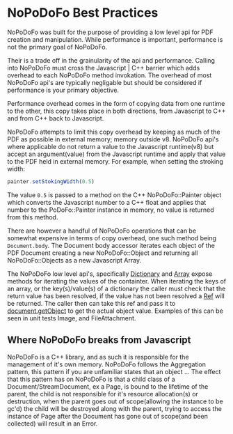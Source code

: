 # NoPoDoFo Best Practices

NoPoDoFo was built for the purpose of providing a low level api for PDF creation and manipulation.
While performance is important, performance is not the primary goal of NoPoDoFo.

Their is a trade off in the grainularity of the api and performance. Calling into NoPoDoFo must cross the
Javascript | C++ barrier which adds overhead to each NoPoDoFo method invokation. The overhead of most NoPoDoFo api's
are typically negligable but should be considered if performance is your primary objective.

Performance overhead comes in the form of copying data from one runtime to the other, this copy takes place in both directions,
from Javascript to C++ and from C++ back to Javascript.

NoPoDoFo attempts to limit this copy overhead by keeping as much of the PDF as possible in external memory; memory outside v8.
NoPoDoFo api's where applicable do not return a value to the Javascript runtime(v8) but accept an argument(value) from the Javascript
runtime and apply that value to the PDF held in external memory. For example, when setting the stroking width:

```typescript
painter.setStokingWidth(0.5)
```

The value `0.5` is passed to a method on the C++ NoPoDoFo::Painter object which converts the Javascript number to a C++ float and applies
that number to the PoDoFo::Painter instance in memory, no value is returned from this method.

There are however a handful of NoPoDoFo operations that can be somewhat expensive in terms of copy overhead, one such method being
`Document.body`. The Document body accessor iterates each object of the PDF Document creating a new NoPoDoFo::Object and returning
all NoPoDoFo::Objects as a new Javascript Array.

The NoPoDoFo low level api's, specifically [Dictionary](./dictionary.md) and [Array](./array.md) expose methods for iterating the
values of the containter. When iterating the keys of an array, or the key(s)/value(s) of a dictionary the caller must check
that the return value has been resolved, if the value has not been resolved a [Ref](./ref.md) will be returned. The caller then
can take this ref and pass it to [document.getObject](./document.md#getobject) to get the actual object value. Examples of this can be
seen in unit tests Image, and FileAttachment.

## Where NoPoDoFo breaks from Javascript

NoPoDoFo is a C++ library, and as such it is responsible for the management of it's own memory. NoPoDoFo follows the
Aggregation pattern, this pattern if you are unfamiliar states that an object ...
The effect that this pattern has on NoPoDoFo is that a child class of a Document/StreamDocument, ex a Page, is bound to 
the lifetime of the parent, the child is not responsible for it's resource allocation(s) or destruction,
when the parent goes out of scope(allowing the instance to be gc'd) the child will be destroyed along with the parent,
trying to access the instance of Page after the Document has gone out of scope(and been collected) will result in an Error. 